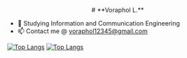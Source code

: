 <p align="center"># **Voraphol L.**</p>

- 🔭 Studying Information and Communication Engineering
- 📫 Contact me @ voraphol12345@gmail.com


[![Top Langs](https://github-readme-stats-git-masterrstaa-rickstaa.vercel.app/api/top-langs/?username=oatkup1a&theme=react&layout=compact)](https://github.com/oatkup1a/github-readme-stats)
[![Top Langs](https://github-readme-stats.vercel.app/api?username=oatkup1a&theme=react&show_icons=true)](https://github.com/oatkup1a)
